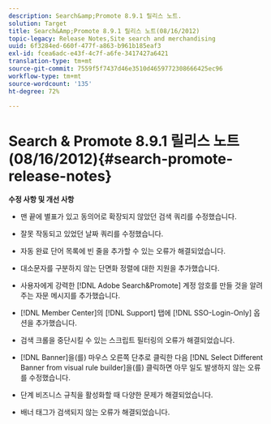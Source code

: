 ```yaml
---
description: Search&amp;Promote 8.9.1 릴리스 노트.
solution: Target
title: Search&Amp;Promote 8.9.1 릴리스 노트(08/16/2012)
topic-legacy: Release Notes,Site search and merchandising
uuid: 6f3284ed-660f-477f-a863-b961b185eaf3
exl-id: fcea6adc-e43f-4c7f-a6fe-3417427a6421
translation-type: tm+mt
source-git-commit: 7559f5f7437d46e3510d4659772308666425ec96
workflow-type: tm+mt
source-wordcount: '135'
ht-degree: 72%

---
```


# Search &amp; Promote 8.9.1 릴리스 노트(08/16/2012){#search-promote-release-notes}

**수정 사항 및 개선 사항**

* 맨 끝에 별표가 있고 동의어로 확장되지 않았던 검색 쿼리를 수정했습니다.
* 잘못 작동되고 있었던 날짜 쿼리를 수정했습니다.
* 자동 완료 단어 목록에 빈 줄을 추가할 수 있는 오류가 해결되었습니다.
* 대소문자를 구분하지 않는 단면화 정렬에 대한 지원을 추가했습니다.
* 사용자에게 강력한 [!DNL Adobe Search&Promote] 계정 암호를 만들 것을 알려주는 자문 메시지를 추가했습니다.
* [!DNL Member Center]의 [!DNL Support] 탭에 [!DNL SSO-Login-Only] 옵션을 추가했습니다.

* 검색 크롤을 중단시킬 수 있는 스크립트 필터링의 오류가 해결되었습니다.
* [!DNL Banner]을(를) 마우스 오른쪽 단추로 클릭한 다음 [!DNL Select Different Banner from visual rule builder]을(를) 클릭하면 아무 일도 발생하지 않는 오류를 수정했습니다.

* 단계 비즈니스 규칙을 활성화할 때 다양한 문제가 해결되었습니다.
* 배너 태그가 검색되지 않는 오류가 해결되었습니다.
